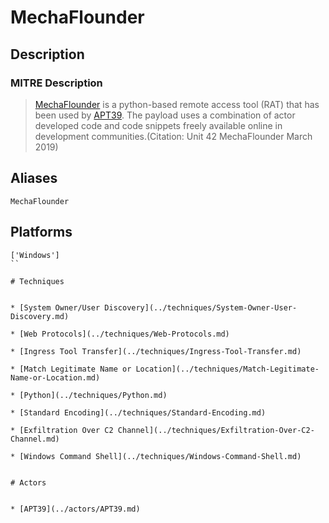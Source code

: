 
# MechaFlounder

## Description

### MITRE Description

> [MechaFlounder](https://attack.mitre.org/software/S0459) is a python-based remote access tool (RAT) that has been used by [APT39](https://attack.mitre.org/groups/G0087). The payload uses a combination of actor developed code and code snippets freely available online in development communities.(Citation: Unit 42 MechaFlounder March 2019)

## Aliases

```
MechaFlounder
```

## Platforms

```
['Windows']
``

# Techniques


* [System Owner/User Discovery](../techniques/System-Owner-User-Discovery.md)

* [Web Protocols](../techniques/Web-Protocols.md)
    
* [Ingress Tool Transfer](../techniques/Ingress-Tool-Transfer.md)
    
* [Match Legitimate Name or Location](../techniques/Match-Legitimate-Name-or-Location.md)
    
* [Python](../techniques/Python.md)
    
* [Standard Encoding](../techniques/Standard-Encoding.md)
    
* [Exfiltration Over C2 Channel](../techniques/Exfiltration-Over-C2-Channel.md)
    
* [Windows Command Shell](../techniques/Windows-Command-Shell.md)
    

# Actors


* [APT39](../actors/APT39.md)

